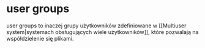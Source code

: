 # user groups
user groups to inaczej grupy użytkowników zdefiniowane w [[Multiuser system|systemach obsługujących wiele użytkowników]], które pozwalają na współdzielenie się plikami.
